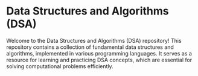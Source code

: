 # Data Structures and Algorithms (DSA)

Welcome to the Data Structures and Algorithms (DSA) repository! This repository contains a collection of fundamental data structures and algorithms, implemented in various programming languages. It serves as a resource for learning and practicing DSA concepts, which are essential for solving computational problems efficiently.
